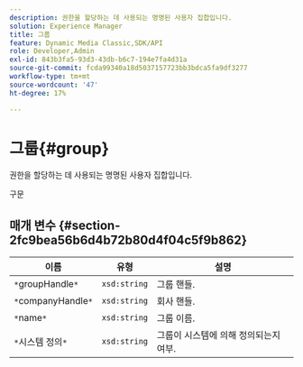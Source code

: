 ```yaml
---
description: 권한을 할당하는 데 사용되는 명명된 사용자 집합입니다.
solution: Experience Manager
title: 그룹
feature: Dynamic Media Classic,SDK/API
role: Developer,Admin
exl-id: 843b3fa5-93d3-43db-b6c7-194e7fa4d31a
source-git-commit: fcda99340a18d5037157723bb3bdca5fa9df3277
workflow-type: tm+mt
source-wordcount: '47'
ht-degree: 17%

---
```


# 그룹{#group}

권한을 할당하는 데 사용되는 명명된 사용자 집합입니다.

구문

## 매개 변수 {#section-2fc9bea56b6d4b72b80d4f04c5f9b862}

| 이름 | 유형 | 설명 |
|---|---|---|
| `*`groupHandle`*` | `xsd:string` | 그룹 핸들. |
| `*`companyHandle`*` | `xsd:string` | 회사 핸들. |
| `*`name`*` | `xsd:string` | 그룹 이름. |
| `*`시스템 정의`*` | `xsd:string` | 그룹이 시스템에 의해 정의되는지 여부. |
